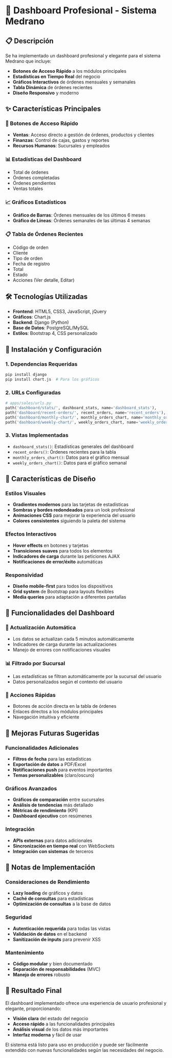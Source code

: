 # 🚀 Dashboard Profesional - Sistema Medrano

## 📋 Descripción

Se ha implementado un dashboard profesional y elegante para el sistema Medrano que incluye:

- **Botones de Acceso Rápido** a los módulos principales
- **Estadísticas en Tiempo Real** del negocio
- **Gráficos Interactivos** de órdenes mensuales y semanales
- **Tabla Dinámica** de órdenes recientes
- **Diseño Responsivo** y moderno

## ✨ Características Principales

### 🎯 Botones de Acceso Rápido
- **Ventas**: Acceso directo a gestión de órdenes, productos y clientes
- **Finanzas**: Control de cajas, gastos y reportes
- **Recursos Humanos**: Sucursales y empleados

### 📊 Estadísticas del Dashboard
- Total de órdenes
- Órdenes completadas
- Órdenes pendientes
- Ventas totales

### 📈 Gráficos Estadísticos
- **Gráfico de Barras**: Órdenes mensuales de los últimos 6 meses
- **Gráfico de Líneas**: Órdenes semanales de las últimas 4 semanas

### 📋 Tabla de Órdenes Recientes
- Código de orden
- Cliente
- Tipo de orden
- Fecha de registro
- Total
- Estado
- Acciones (Ver detalle, Editar)

## 🛠️ Tecnologías Utilizadas

- **Frontend**: HTML5, CSS3, JavaScript, jQuery
- **Gráficos**: Chart.js
- **Backend**: Django (Python)
- **Base de Datos**: PostgreSQL/MySQL
- **Estilos**: Bootstrap 4, CSS personalizado

## 🔧 Instalación y Configuración

### 1. Dependencias Requeridas
```bash
pip install django
pip install chart.js  # Para los gráficos
```

### 2. URLs Configuradas
```python
# apps/sales/urls.py
path('dashboard/stats/', dashboard_stats, name='dashboard_stats'),
path('dashboard/recent-orders/', recent_orders, name='recent_orders'),
path('dashboard/monthly-chart/', monthly_orders_chart, name='monthly_orders_chart'),
path('dashboard/weekly-chart/', weekly_orders_chart, name='weekly_orders_chart'),
```

### 3. Vistas Implementadas
- `dashboard_stats()`: Estadísticas generales del dashboard
- `recent_orders()`: Órdenes recientes para la tabla
- `monthly_orders_chart()`: Datos para el gráfico mensual
- `weekly_orders_chart()`: Datos para el gráfico semanal

## 🎨 Características de Diseño

### Estilos Visuales
- **Gradientes modernos** para las tarjetas de estadísticas
- **Sombras y bordes redondeados** para un look profesional
- **Animaciones CSS** para mejorar la experiencia del usuario
- **Colores consistentes** siguiendo la paleta del sistema

### Efectos Interactivos
- **Hover effects** en botones y tarjetas
- **Transiciones suaves** para todos los elementos
- **Indicadores de carga** durante las peticiones AJAX
- **Notificaciones de error/éxito** automáticas

### Responsividad
- **Diseño mobile-first** para todos los dispositivos
- **Grid system** de Bootstrap para layouts flexibles
- **Media queries** para adaptación a diferentes pantallas

## 📱 Funcionalidades del Dashboard

### 🔄 Actualización Automática
- Los datos se actualizan cada 5 minutos automáticamente
- Indicadores de carga durante las actualizaciones
- Manejo de errores con notificaciones visuales

### 📊 Filtrado por Sucursal
- Las estadísticas se filtran automáticamente por la sucursal del usuario
- Datos personalizados según el contexto del usuario

### 🎯 Acciones Rápidas
- Botones de acción directa en la tabla de órdenes
- Enlaces directos a los módulos principales
- Navegación intuitiva y eficiente

## 🚀 Mejoras Futuras Sugeridas

### Funcionalidades Adicionales
- **Filtros de fecha** para las estadísticas
- **Exportación de datos** a PDF/Excel
- **Notificaciones push** para eventos importantes
- **Temas personalizables** (claro/oscuro)

### Gráficos Avanzados
- **Gráficos de comparación** entre sucursales
- **Análisis de tendencias** más detallado
- **Métricas de rendimiento** (KPI)
- **Dashboard ejecutivo** con resúmenes

### Integración
- **APIs externas** para datos adicionales
- **Sincronización en tiempo real** con WebSockets
- **Integración con sistemas** de terceros

## 📝 Notas de Implementación

### Consideraciones de Rendimiento
- **Lazy loading** de gráficos y datos
- **Caché de consultas** para estadísticas
- **Optimización de consultas** a la base de datos

### Seguridad
- **Autenticación requerida** para todas las vistas
- **Validación de datos** en el backend
- **Sanitización de inputs** para prevenir XSS

### Mantenimiento
- **Código modular** y bien documentado
- **Separación de responsabilidades** (MVC)
- **Manejo de errores** robusto

## 🎉 Resultado Final

El dashboard implementado ofrece una experiencia de usuario profesional y elegante, proporcionando:

- **Visión clara** del estado del negocio
- **Acceso rápido** a las funcionalidades principales
- **Análisis visual** de los datos más importantes
- **Interfaz moderna** y fácil de usar

El sistema está listo para uso en producción y puede ser fácilmente extendido con nuevas funcionalidades según las necesidades del negocio.

